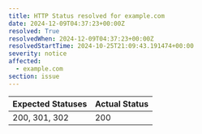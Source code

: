 ```yaml
---
title: HTTP Status resolved for example.com
date: 2024-12-09T04:37:23+00:00Z
resolved: True
resolvedWhen: 2024-12-09T04:37:23+00:00Z
resolvedStartTime: 2024-10-25T21:09:43.191474+00:00
severity: notice
affected:
  - example.com
section: issue
---
```


| Expected Statuses | Actual Status  |
|-------------------|----------------|
| 200, 301, 302 | 200 |
